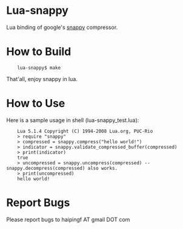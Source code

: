 Lua-snappy
==========

Lua binding of google's [snappy](https://code.google.com/p/snappy/ "snappy") compressor.

How to Build
============

        lua-snappy$ make

That'all, enjoy snappy in lua.

How to Use
==========
Here is a sample usage in shell (lua-snappy_test.lua):

        Lua 5.1.4 Copyright (C) 1994-2008 Lua.org, PUC-Rio
        > require "snappy"
        > compressed = snappy.compress("hello world!")
        > indicator = snappy.validate_compressed_buffer(compressed)
        > print(indicator)
        true
        > uncompressed = snappy.uncompress(compressed) -- snappy.decompress(compressed) also works.
        > print(uncompressed)
        hello world!

Report Bugs
===========
Please report bugs to haipingf AT gmail DOT com
